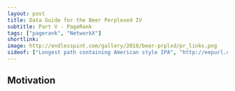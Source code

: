 ```yaml
---
layout: post
title: Data Guide for the Beer Perplexed IV
subtitle: Part V - PageRank 
tags: ["pagerank", "NetworkX"]
shortlink: 
image: http://endlesspint.com/gallery/2018/beer-prplxd/pr_links.png
sideof: ["Longest path containing American style IPA", "http://eepurl.com/cj8urH", ", everyone's favorite."]
---
```


## Motivation
